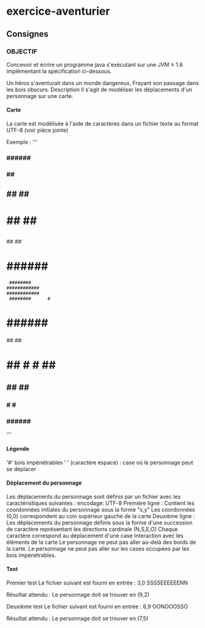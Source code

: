# exercice-aventurier

## Consignes

### OBJECTIF
Concevoir et écrire un programme java s'exécutant sur une JVM ≥ 1.8 implémentant la spécification ci-dessous.


Un héros s'aventurait dans un monde dangereux,
Frayant son passage dans les bois obscurs.
Description
Il s'agit de modéliser les déplacements d'un personnage sur une carte.

#### Carte
La carte est modélisée à l'aide de caractères dans un fichier texte au format UTF-8 (voir pièce jointe)

Exemple :
'''
###    ######    ###
###      ##      ###
##     ##  ##     ##
#      ##  ##      #
##                ##
#####          #####
###### ##  ##  #####
#     ######     # 
     ########       
    ############    
    ############    
     ########      #
#     ######     ##
###### ##  ## ######
#####          #####
##                ##
#   ## #    # ##   #
##   ##      ##   ##
###    #    #    ###
###    ######    ###
'''

#### Légende
'#' bois impénétrables
' ' (caractère espace) : case où le personnage peut se déplacer

#### Déplacement du personnage
Les déplacements du personnage sont définis par un fichier avec les caractéristiques suivantes :
encodage: UTF-8
Première ligne :
Contient les coordonnées initiales du personnage sous la forme "x,y"
Les coordonnées (0,0) correspondent au coin supérieur gauche de la carte
Deuxième ligne :
Les déplacements du personnage définis sous la forme d'une succession de caractère représentant les directions cardinale (N,S,E,O)
Chaque caractère correspond au déplacement d'une case
Interaction avec les éléments de la carte
Le personnage ne peut pas aller au-delà des bords de la carte.
Le personnage ne peut pas aller sur les cases occupées par les bois impénétrables.

#### Test
Premier test
Le fichier suivant est fourni en entrée :
3,0
SSSSEEEEEENN

Résultat attendu :
Le personnage doit se trouver en (9,2)

Deuxième test
Le fichier suivant est fourni en entrée :
6,9
OONOOOSSO

Résultat attendu :
Le personnage doit se trouver en (7,5)

